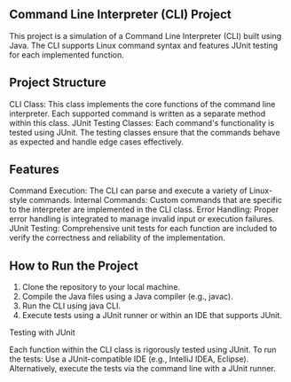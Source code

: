  Command Line Interpreter (CLI) Project
---------------------------------------
This project is a simulation of a Command Line Interpreter (CLI) built using Java. The CLI supports Linux command syntax and features JUnit testing for each implemented function.

Project Structure
-----------------
CLI Class: This class implements the core functions of the command line interpreter. Each supported command is written as a separate method within this class.
JUnit Testing Classes: Each command's functionality is tested using JUnit. The testing classes ensure that the commands behave as expected and handle edge cases effectively.

Features
--------
Command Execution: The CLI can parse and execute a variety of Linux-style commands.
Internal Commands: Custom commands that are specific to the interpreter are implemented in the CLI class.
Error Handling: Proper error handling is integrated to manage invalid input or execution failures.
JUnit Testing: Comprehensive unit tests for each function are included to verify the correctness and reliability of the implementation.

How to Run the Project
----------------------
1. Clone the repository to your local machine.
2. Compile the Java files using a Java compiler (e.g., javac).
3. Run the CLI using java CLI.
4. Execute tests using a JUnit runner or within an IDE that supports JUnit.


Testing with JUnit

Each function within the CLI class is rigorously tested using JUnit.
To run the tests:
Use a JUnit-compatible IDE (e.g., IntelliJ IDEA, Eclipse).
Alternatively, execute the tests via the command line with a JUnit runner.

  
